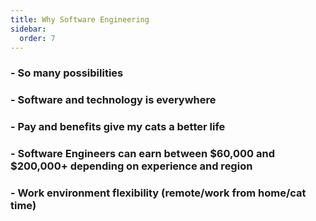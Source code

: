 ```yaml
---
title: Why Software Engineering
sidebar:
  order: 7
---
```


### - So many possibilities

### - Software and technology is everywhere

### - Pay and benefits give my cats a better life

### - Software Engineers can earn between $60,000 and $200,000+ depending on experience and region

### - Work environment flexibility (remote/work from home/cat time)
